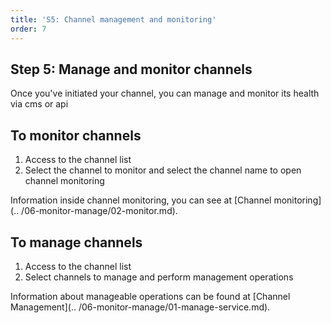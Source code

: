 ```yaml
---
title: 'S5: Channel management and monitoring'
order: 7
---
```


## Step 5: Manage and monitor channels

Once you've initiated your channel, you can manage and monitor its health via cms or api

## To monitor channels

1. Access to the channel list
2. Select the channel to monitor and select the channel name to open channel monitoring

Information inside channel monitoring, you can see at [Channel monitoring](.. /06-monitor-manage/02-monitor.md).

## To manage channels

1. Access to the channel list
2. Select channels to manage and perform management operations

Information about manageable operations can be found at [Channel Management](.. /06-monitor-manage/01-manage-service.md).